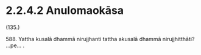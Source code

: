 # 2.2.4.2 Anulomaokāsa

(135.)

588\. Yattha kusalā dhammā nirujjhanti tattha akusalā dhammā nirujjhitthāti? …pe… .

